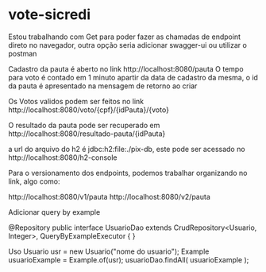 # vote-sicredi

Estou trabalhando com Get para poder fazer as chamadas de endpoint direto no navegador, outra opção seria adicionar swagger-ui ou utilizar o postman

Cadastro da pauta é aberto no link
http://localhost:8080/pauta
O tempo para voto é contado em 1 minuto apartir da data de cadastro da mesma, o id da pauta é apresentado na mensagem de retorno ao criar

Os Votos validos podem ser feitos no link  
http://localhost:8080/voto/{cpf}/{idPauta}/{voto}

O resultado da pauta pode ser recuperado em http://localhost:8080/resultado-pauta/{idPauta}

a url do arquivo do h2 é jdbc:h2:file:./pix-db, este pode ser acessado no http://localhost:8080/h2-console

Para o versionamento dos endpoints, podemos trabalhar organizando no link, algo como:

http://localhost:8080/v1/pauta 
http://localhost:8080/v2/pauta


Adicionar query by example

@Repository
public interface UsuarioDao extends CrudRepository<Usuario, Integer>, QueryByExampleExecutor<Usuario> {
}
  
Uso
  Usuario usr = new Usuario("nome do usuario");
  Example<Usuario> usuarioExample = Example.of(usr);
  usuarioDao.findAll( usuarioExample );
